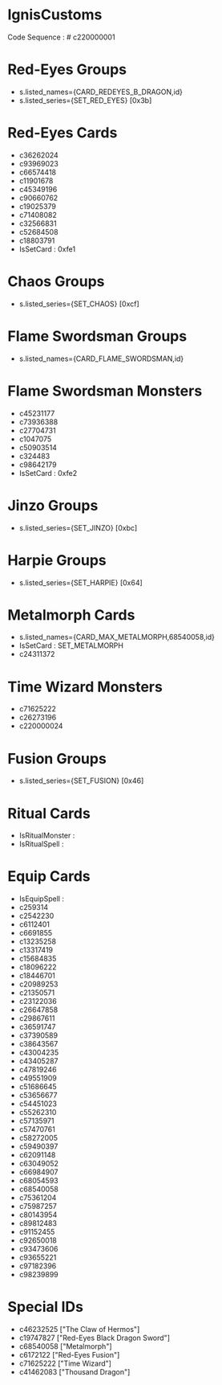 # IgnisCustoms
Code Sequence : # c220000001
# Red-Eyes Groups
- s.listed_names={CARD_REDEYES_B_DRAGON,id}
- s.listed_series={SET_RED_EYES} [0x3b]
# Red-Eyes Cards
- c36262024
- c93969023
- c66574418
- c11901678
- c45349196
- c90660762
- c19025379
- c71408082
- c32566831
- c52684508
- c18803791
- IsSetCard : 0xfe1
# Chaos Groups
- s.listed_series={SET_CHAOS} [0xcf]
# Flame Swordsman Groups
- s.listed_names={CARD_FLAME_SWORDSMAN,id}
# Flame Swordsman Monsters
- c45231177
- c73936388
- c27704731
- c1047075
- c50903514
- c324483
- c98642179
- IsSetCard : 0xfe2
# Jinzo Groups
- s.listed_series={SET_JINZO} [0xbc]
# Harpie Groups
- s.listed_series={SET_HARPIE} [0x64]
# Metalmorph Cards
- s.listed_names={CARD_MAX_METALMORPH,68540058,id}
- IsSetCard : SET_METALMORPH
- c24311372
# Time Wizard Monsters
- c71625222
- c26273196
- c220000024
# Fusion Groups
- s.listed_series={SET_FUSION} [0x46]
# Ritual Cards
- IsRitualMonster :
- IsRitualSpell :
# Equip Cards
- IsEquipSpell :
- c259314
- c2542230
- c6112401
- c6691855
- c13235258
- c13317419
- c15684835
- c18096222
- c18446701
- c20989253
- c21350571
- c23122036
- c26647858
- c29867611
- c36591747
- c37390589
- c38643567
- c43004235
- c43405287
- c47819246
- c49551909
- c51686645
- c53656677
- c54451023
- c55262310
- c57135971
- c57470761
- c58272005
- c59490397
- c62091148
- c63049052
- c66984907
- c68054593
- c68540058
- c75361204
- c75987257
- c80143954
- c89812483
- c91152455
- c92650018
- c93473606
- c93655221
- c97182396
- c98239899
# Special IDs
- c46232525 ["The Claw of Hermos"]
- c19747827 ["Red-Eyes Black Dragon Sword"]
- c68540058 ["Metalmorph"]
- c6172122  ["Red-Eyes Fusion"]
- c71625222 ["Time Wizard"]
- c41462083 ["Thousand Dragon"]
